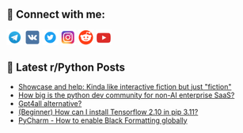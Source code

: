 ## 🔎 Connect with me:
[<img src="https://github.com/bullbesh/bullbesh/blob/main/images/Telegram.png" width="32" height="32" />](https://t.me/bullbesh)
[<img src="https://github.com/bullbesh/bullbesh/blob/main/images/VK.png" width="32" height="32" />](https://vk.com/bullbesh)
[<img src="https://github.com/bullbesh/bullbesh/blob/main/images/Twitter.png" width="32" height="32" />](https://twitter.com/bullbesh1)
[<img src="https://github.com/bullbesh/bullbesh/blob/main/images/Instagram.png" width="32" height="32" />](https://www.instagram.com/bullbesh)
[<img src="https://github.com/bullbesh/bullbesh/blob/main/images/Reddit.png" width="32" height="32" />](https://www.reddit.com/user/bullbesh)
[<img src="https://github.com/bullbesh/bullbesh/blob/main/images/YouTube.png" width="32" height="32" />](https://www.youtube.com/channel/UCtfjRs6uzgq5mfm8S06WTcg)

## 📕 Latest r/Python Posts
<!-- BLOG-POST-LIST:START -->
- [Showcase and help: Kinda like interactive fiction but just &quot;fiction&quot;](https://www.reddit.com/r/Python/comments/16lr5tl/showcase_and_help_kinda_like_interactive_fiction/)
- [How big is the python dev community for non-AI enterprise SaaS?](https://www.reddit.com/r/Python/comments/16lqg0s/how_big_is_the_python_dev_community_for_nonai/)
- [Gpt4all alternative?](https://www.reddit.com/r/Python/comments/16lqfcy/gpt4all_alternative/)
- [&lpar;Beginner&rpar; How can I install Tensorflow 2.10 in pip 3.11?](https://www.reddit.com/r/Python/comments/16lqcip/beginner_how_can_i_install_tensorflow_210_in_pip/)
- [PyCharm - How to enable Black Formatting globally](https://www.reddit.com/r/Python/comments/16lpwhj/pycharm_how_to_enable_black_formatting_globally/)
<!-- BLOG-POST-LIST:END -->
